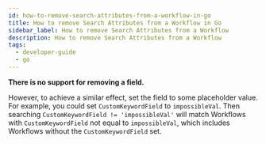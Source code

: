 ```yaml
---
id: how-to-remove-search-attributes-from-a-workflow-in-go
title: How to remove Search Attributes from a Workflow in Go
sidebar_label: How to remove Search Attributes from a Workflow
description: How to remove Search Attributes from a Workflow
tags:
  - developer-guide
  - go
---
```


**There is no support for removing a field.**

However, to achieve a similar effect, set the field to some placeholder value.
For example, you could set `CustomKeywordField` to `impossibleVal`.
Then searching `CustomKeywordField != 'impossibleVal'` will match Workflows with `CustomKeywordField` not equal to `impossibleVal`, which includes Workflows without the `CustomKeywordField` set.

